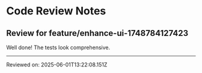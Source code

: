 # Code Review Notes

## Review for feature/enhance-ui-1748784127423

Well done! The tests look comprehensive.

---
Reviewed on: 2025-06-01T13:22:08.151Z